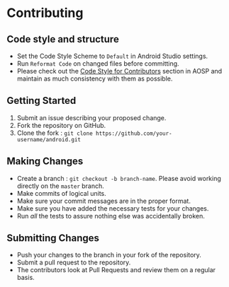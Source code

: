 # Contributing

## Code style and structure

* Set the Code Style Scheme to `Default` in Android Studio settings.
* Run `Reformat Code` on changed files before committing.
* Please check out the [Code Style for Contributors](https://source.android.com/source/code-style.html) section in AOSP and maintain as much consistency with them as possible.

## Getting Started

1. Submit an issue describing your proposed change.
2. Fork the repository on GitHub.
3. Clone the fork : `git clone https://github.com/your-username/android.git`

## Making Changes

* Create a branch : `git checkout -b branch-name`. Please avoid working directly on the
    `master` branch.
* Make commits of logical units.
* Make sure your commit messages are in the proper format.
* Make sure you have added the necessary tests for your changes.
* Run _all_ the tests to assure nothing else was accidentally broken.

## Submitting Changes

* Push your changes to the branch in your fork of the repository.
* Submit a pull request to the repository.
* The contributors look at Pull Requests and review them on a regular basis. 
